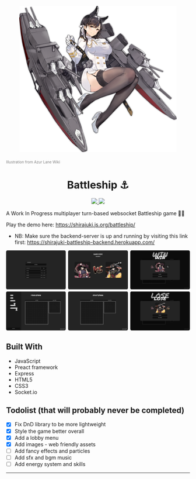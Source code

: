 <p align="center"><img src="./Atago.png" alt="Atago" height="400" /></p>
<p>
  <a href="https://azurlane.koumakan.jp/wiki/Atago#/media/File:Atago.png" style="color: gray; font-size: 10px;text-decoration: none">Illustration from Azur Lane Wiki</a>
</p>
<h1 align="center">Battleship ⚓</h1>

<p align="center">
  <a href="https://github.com/Shirajuki/battleship/blob/main/LICENSE" alt="LICENSE">
    <img src="https://img.shields.io/github/license/Shirajuki/battleship" />
  </a>
  <a href="https://github.com/Shirajuki/aqua/battleship" alt="Issues">
    <img src="https://img.shields.io/github/issues/Shirajuki/battleship" />
  </a>
</p>

A Work In Progress multiplayer turn-based websocket Battleship game 🚢💥

Play the demo here: https://shirajuki.js.org/battleship/

- NB: Make sure the backend-server is up and running by visiting this link first: https://shirajuki-battleship-backend.herokuapp.com/

<p align="center"><img src="./image.png" alt="game overview" /></p>

## Built With

- JavaScript
- Preact framework
- Express
- HTML5
- CSS3
- Socket.io

## Todolist (that will probably never be completed)

- [x] Fix DnD library to be more lightweight
- [x] Style the game better overall
- [x] Add a lobby menu
- [x] Add images - web friendly assets
- [ ] Add fancy effects and particles
- [ ] Add sfx and bgm music
- [ ] Add energy system and skills

<hr />
